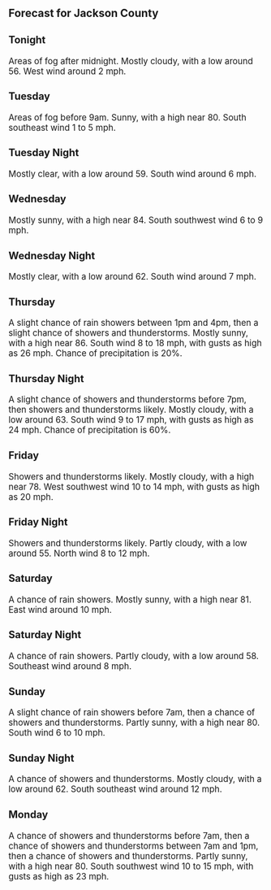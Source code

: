 <div>
   <h2>Forecast for Jackson County</h2>
   <p>
      <div style="font-size:120%">
         <h3>Tonight</h3>Areas of fog after midnight. Mostly cloudy, with a low around 56. West wind around 2 mph.<br></div>
   </p>
   <p>
      <div style="font-size:120%">
         <h3>Tuesday</h3>Areas of fog before 9am. Sunny, with a high near 80. South southeast wind 1 to 5 mph.<br></div>
   </p>
   <p>
      <div style="font-size:120%">
         <h3>Tuesday Night</h3>Mostly clear, with a low around 59. South wind around 6 mph.<br></div>
   </p>
   <p>
      <div style="font-size:120%">
         <h3>Wednesday</h3>Mostly sunny, with a high near 84. South southwest wind 6 to 9 mph.<br></div>
   </p>
   <p>
      <div style="font-size:120%">
         <h3>Wednesday Night</h3>Mostly clear, with a low around 62. South wind around 7 mph.<br></div>
   </p>
   <p>
      <div style="font-size:120%">
         <h3>Thursday</h3>A slight chance of rain showers between 1pm and 4pm, then a slight chance of showers and thunderstorms. Mostly sunny, with
         a high near 86. South wind 8 to 18 mph, with gusts as high as 26 mph. Chance of precipitation is 20%.<br></div>
   </p>
   <p>
      <div style="font-size:120%">
         <h3>Thursday Night</h3>A slight chance of showers and thunderstorms before 7pm, then showers and thunderstorms likely. Mostly cloudy, with a low
         around 63. South wind 9 to 17 mph, with gusts as high as 24 mph. Chance of precipitation is 60%.<br></div>
   </p>
   <p>
      <div style="font-size:120%">
         <h3>Friday</h3>Showers and thunderstorms likely. Mostly cloudy, with a high near 78. West southwest wind 10 to 14 mph, with gusts as high
         as 20 mph.<br></div>
   </p>
   <p>
      <div style="font-size:120%">
         <h3>Friday Night</h3>Showers and thunderstorms likely. Partly cloudy, with a low around 55. North wind 8 to 12 mph.<br></div>
   </p>
   <p>
      <div style="font-size:120%">
         <h3>Saturday</h3>A chance of rain showers. Mostly sunny, with a high near 81. East wind around 10 mph.<br></div>
   </p>
   <p>
      <div style="font-size:120%">
         <h3>Saturday Night</h3>A chance of rain showers. Partly cloudy, with a low around 58. Southeast wind around 8 mph.<br></div>
   </p>
   <p>
      <div style="font-size:120%">
         <h3>Sunday</h3>A slight chance of rain showers before 7am, then a chance of showers and thunderstorms. Partly sunny, with a high near 80.
         South wind 6 to 10 mph.<br></div>
   </p>
   <p>
      <div style="font-size:120%">
         <h3>Sunday Night</h3>A chance of showers and thunderstorms. Mostly cloudy, with a low around 62. South southeast wind around 12 mph.<br></div>
   </p>
   <p>
      <div style="font-size:120%">
         <h3>Monday</h3>A chance of showers and thunderstorms before 7am, then a chance of showers and thunderstorms between 7am and 1pm, then a chance
         of showers and thunderstorms. Partly sunny, with a high near 80. South southwest wind 10 to 15 mph, with gusts as high as
         23 mph.<br></div>
   </p>
</div>